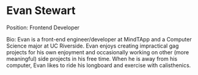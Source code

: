 # Evan Stewart
Position: Frontend Developer

Bio:
Evan is a front-end engineer/developer at MindTApp and a Computer Science major at UC Riverside.
Evan enjoys creating impractical gag projects for his own enjoyment and occasionally working on other (more meaningful) side projects in his free time.
When he is away from his computer, Evan likes to ride his longboard and exercise with calisthenics.
